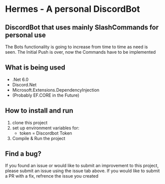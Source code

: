 # Hermes - A personal DiscordBot 
## DiscordBot that uses mainly SlashCommands for personal use

The Bots functionality is going to increase from time to time as need is seen.
The Initial Push is over, now the Commands have to be implemented

## What is being used 

* .Net 6.0 
* Discord.Net 
* Microsoft.Extensions.DependencyInjection
* (Probably EF.CORE in the Future)


## How to install and run

1. clone this project
2. set up environment variables for:
   * token = Discordbot Token
3. Compile & Run the project


## Find a bug?
If you found an issue or would like to submit an improvement to this project, please submit an issue using the issue tab above. 
If you would like to submit a PR with a fix, refrence the issue you created
